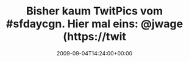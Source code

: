 ---
retweeted: false
source: <a href="http://twitter.com" rel="nofollow">Twitter Web Client</a>
entities:
  hashtags:
  - text: sfdaycgn
    indices:
    - '25'
    - '34'
  symbols: []
  user_mentions:
  - name: Jonathan H. Wage
    screen_name: jwage
    indices:
    - '51'
    - '57'
    id_str: '8150902'
    id: '8150902'
  urls: []
display_text_range:
- '0'
- '93'
favorite_count: '0'
id_str: '3757605552'
truncated: false
retweet_count: '0'
id: '3757605552'
created_at: Fri Sep 04 14:24:00 +0000 2009
favorited: false
full_text: 'Bisher kaum TwitPics vom #sfdaycgn. Hier mal eins: [@jwage](https://twitter.com/jwage)
  on Sympal: http://twitpic.com/gfhd3'
lang: de
tags:
- sfdaycgn
- pesos/twitter
date: '2009-09-04T14:24:00+00:00'
src: https://twitter.com/bascht/status/3757605552
original_url: https://twitter.com/bascht/status/3757605552
type: twitter_tweet
text: 'Bisher kaum TwitPics vom #sfdaycgn. Hier mal eins: [@jwage](https://twitter.com/jwage)
  on Sympal: http://twitpic.com/gfhd3'
title: 'Bisher kaum TwitPics vom #sfdaycgn. Hier mal eins: @jwage (https://twit'

---
